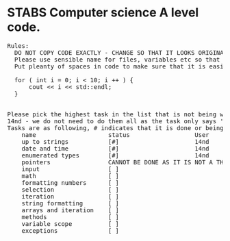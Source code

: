 # STABS Computer science A level code.
<pre>
Rules:
  DO NOT COPY CODE EXACTLY - CHANGE SO THAT IT LOOKS ORIGINAL
  Please use sensible name for files, variables etc so that code is readable, comment where neseccarry.
  Put pleanty of spaces in code to make sure that it is easily readable. E.g:  
  
  for ( int i = 0; i < 10; i ++ ) {
      cout << i << std::endl;
  }


Please pick the highest task in the list that is not being worked on.
14nd - we do not need to do them all as the task only says 'up to where you are at'
Tasks are as following, # indicates that it is done or being worked on:  
    name                    status                  User
    up to strings           [#]                     14nd
    date and time           [#]                     14nd
    enumerated types        [#]                     14nd
    pointers                CANNOT BE DONE AS IT IS NOT A THING IN JAVA       
    input                   [ ]
    math                    [ ]
    formatting numbers      [ ]
    selection               [ ]
    iteration               [ ]
    string formatting       [ ]
    arrays and iteration    [ ]
    methods                 [ ]
    variable scope          [ ]
    exceptions              [ ]
